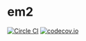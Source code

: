 # em2

[![Circle CI](https://circleci.com/gh/em-2/em2.svg?style=svg)](https://circleci.com/gh/em-2/em2)
[![codecov.io](https://codecov.io/github/em-2/em2/coverage.svg?branch=master)](https://codecov.io/github/em-2/em2?branch=master)
